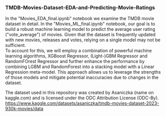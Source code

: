 ### TMDB-Movies-Dataset-EDA-and-Predicting-Movie-Ratings

In the "Movies_EDA_final.ipynb" notebook we examine the TMDB movie dataset in detail. In the "Movies_ML_final.ipynb" notebook, our goal is to build a robust machine learning model to predict the average user rating ("vote_average") of movies. Given that the dataset is frequently updated with new movies, releases and votes, relying on a single model may not be sufficient.  
To account for this, we will employ a combination of powerful machine learning algorithms, XGBoost Regressor, (Light-)GBM Regressor and RandomFOrest Regressor and further enhance the performance by combining LGBM and RandomForest into a stacking model with a Linear Regression meta-model. This approach allows us to leverage the strengths of those models and mitigate potential inaccuracies due to changes in the dataset.  
  
The dataset used in this repository was created by Asaniczka (name on kaggle.com) and is licensed under the ODC Attribution License (ODC-By).  
https://www.kaggle.com/datasets/asaniczka/tmdb-movies-dataset-2023-930k-movies/data
